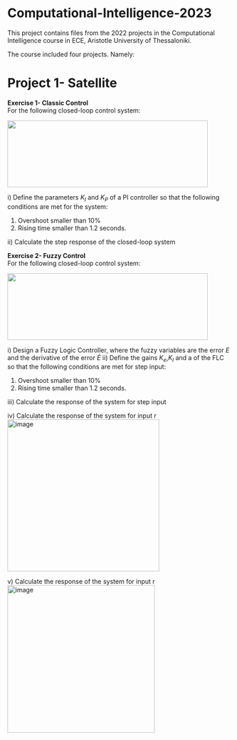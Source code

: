 # Computational-Intelligence-2023
This project contains files from the 2022 projects in the Computational Intelligence course in ECE, Aristotle University of Thessaloniki. 

The course included four projects. Namely: 

# Project 1- Satellite

**Exercise 1- Classic Control** \
For the following closed-loop control system:
<p>
<img src="https://user-images.githubusercontent.com/95578892/230614266-ad30d634-ebc9-4c22-9e2b-4d03383bdba8.png" width="450" height="150" />
</p>

i) Define the parameters $K_I$ and $K_P$ of a PI controller so that the following conditions are met for the system: 
  1. Overshoot smaller than 10% 
  2. Rising time smaller than 1.2 seconds. 
  
ii) Calculate the step response of the closed-loop system 

**Exercise 2- Fuzzy Control**\
For the following closed-loop control system:

<p>
<img src="https://user-images.githubusercontent.com/95578892/230615307-603e14a1-8efa-49f5-93b6-08dec34ac9a4.png" width="450" height="150" />
</p>

i) Design a Fuzzy Logic Controller, where the fuzzy variables are the error $E$ and the derivative of the error $\dot{E}$
ii) Define the gains $K_e$,$K_I$ and a of the FLC so that the following conditions are met for step input:
  1. Overshoot smaller than 10% 
  2. Rising time smaller than 1.2 seconds. 

iii) Calculate the response of the system for step input 

iv) Calculate the response of the system for input r
<img width="341" alt="image" src="https://user-images.githubusercontent.com/95578892/230617618-036f4778-f39a-465e-aff3-2e116e774fd2.png">

v) Calculate the response of the system for input r
<img width="331" alt="image" src="https://user-images.githubusercontent.com/95578892/230617662-2920b313-f077-4c24-bc74-f445c8cd35c7.png">
